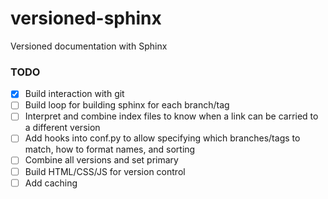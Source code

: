 # versioned-sphinx
Versioned documentation with Sphinx

### TODO
- [x] Build interaction with git
- [ ] Build loop for building sphinx for each branch/tag
- [ ] Interpret and combine index files to know when a link can be carried to a different version
- [ ] Add hooks into conf.py to allow specifying which branches/tags to match, how to format names, and sorting
- [ ] Combine all versions and set primary
- [ ] Build HTML/CSS/JS for version control
- [ ] Add caching
